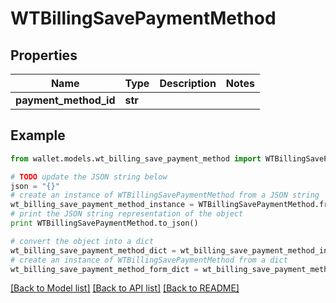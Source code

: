 # WTBillingSavePaymentMethod


## Properties

Name | Type | Description | Notes
------------ | ------------- | ------------- | -------------
**payment_method_id** | **str** |  | 

## Example

```python
from wallet.models.wt_billing_save_payment_method import WTBillingSavePaymentMethod

# TODO update the JSON string below
json = "{}"
# create an instance of WTBillingSavePaymentMethod from a JSON string
wt_billing_save_payment_method_instance = WTBillingSavePaymentMethod.from_json(json)
# print the JSON string representation of the object
print WTBillingSavePaymentMethod.to_json()

# convert the object into a dict
wt_billing_save_payment_method_dict = wt_billing_save_payment_method_instance.to_dict()
# create an instance of WTBillingSavePaymentMethod from a dict
wt_billing_save_payment_method_form_dict = wt_billing_save_payment_method.from_dict(wt_billing_save_payment_method_dict)
```
[[Back to Model list]](../README.md#documentation-for-models) [[Back to API list]](../README.md#documentation-for-api-endpoints) [[Back to README]](../README.md)


